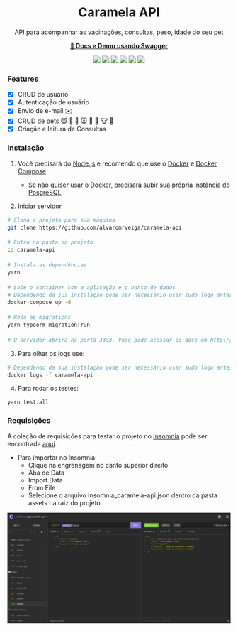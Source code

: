 <h1 align="center">Caramela API</h1>
<p align="center">API para acompanhar as vacinações, consultas, peso, idade do seu pet</p>
<p align="center"><a href="https://caramela-api.herokuapp.com/docs/" target="_blank"><b>🔗 Docs e Demo usando Swagger</b></a></p>

<p align="center"><img src="https://img.shields.io/badge/TypeScript-007ACC?style=for-the-badge&logo=typescript&logoColor=white"/>
  <img src="https://img.shields.io/badge/Node.js-339933?style=for-the-badge&logo=nodedotjs&logoColor=white"/>
  <img src="https://img.shields.io/badge/Express.js-000000?style=for-the-badge&logo=express&logoColor=white"/>
  <img src="https://img.shields.io/badge/Docker-2CA5E0?style=for-the-badge&logo=docker&logoColor=white"/>
  <img src="https://img.shields.io/badge/Heroku-430098?style=for-the-badge&logo=heroku&logoColor=white"/>
  <img src="https://img.shields.io/badge/license-MIT-blue?style=for-the-badge"/></p>

### Features
- [x] CRUD de usuário
- [x] Autenticação de usuário
- [x] Envio de e-mail ✉️
- [x] CRUD de pets 😸 🐶 🐹 🐭 🐰 🐴 🐮 🐷
- [x] Criação e leitura de Consultas

### Instalação

1. Você precisará do [Node.js](https://nodejs.org/en/) e recomendo que use o [Docker](https://docs.docker.com/get-docker/) e [Docker Compose](https://docs.docker.com/compose/install/)
    - Se não quiser usar o Docker, precisará subir sua própria instância do [PosgreSQL](https://www.postgresql.org/)

1. Iniciar servidor
```bash
# Clona o projeto para sua máquina
git clone https://github.com/alvaromrveiga/caramela-api

# Entra na pasta do projeto
cd caramela-api

# Instala as dependências
yarn

# Sobe o container com a aplicação e o banco de dados
# Dependendo da sua instalação pode ser necessário usar sudo logo antes do comando abaixo
docker-compose up -d

# Roda as migrations
yarn typeorm migration:run

# O servidor abrirá na porta 3333. Você pode acessar os docs em http://localhost:3333/docs/
```

3. Para olhar os logs use:
```bash
# Dependendo da sua instalação pode ser necessário usar sudo logo antes do comando abaixo
docker logs -f caramela-api
```

4. Para rodar os testes:
```bash
yarn test:all
```

### Requisições
A coleção de requisições para testar o projeto no [Insomnia](https://insomnia.rest/download) pode ser encontrada [aqui](https://github.com/alvaromrveiga/caramela-api/blob/main/assets/Insomnia_caramela-api.json). 
  - Para importar no Insomnia:
    - Clique na engrenagem no canto superior direito
    - Aba de Data 
    - Import Data
    - From File
    - Selecione o arquivo Insomnia_caramela-api.json dentro da pasta assets na raiz do projeto

<img src="https://raw.githubusercontent.com/alvaromrveiga/caramela-api/main/assets/Screenshot_Insomnia_caramela-api.png?token=AFLQFJGGLN5BLYKAEI6Z7VDBTVYEG" />
